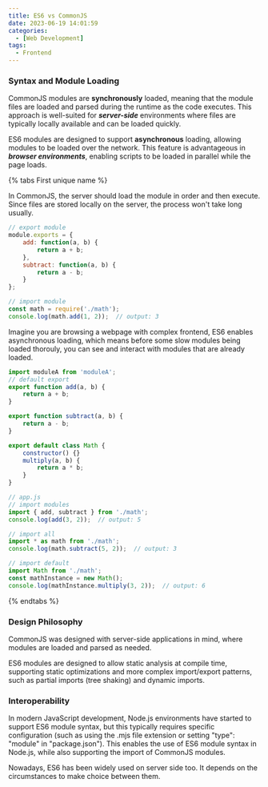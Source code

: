 ```yaml
---
title: ES6 vs CommonJS
date: 2023-06-19 14:01:59
categories:
  - [Web Development]
tags:
  - Frontend
---
```


### Syntax and Module Loading

CommonJS modules are **synchronously** loaded, meaning that the module files are loaded and parsed during the runtime as the code executes. This approach is well-suited for ***server-side*** environments where files are typically locally available and can be loaded quickly.

ES6 modules are designed to support **asynchronous** loading, allowing modules to be loaded over the network. This feature is advantageous in ***browser environments***, enabling scripts to be loaded in parallel while the page loads.

{% tabs First unique name %}
<!-- tab CommonJS -->

In CommonJS, the server should load the module in order and then execute. Since files are stored locally on the server, the process won't take long usually.

```javascript
// export module
module.exports = {
    add: function(a, b) {
        return a + b;
    },
    subtract: function(a, b) {
        return a - b;
    }
};
```

```javascript
// import module
const math = require('./math');
console.log(math.add(1, 2));  // output: 3
```
<!-- endtab -->

<!-- tab ES6 -->

Imagine you are browsing a webpage with complex frontend, ES6 enables asynchronous loading, which means before some slow modules being loaded thorouly, you can see and interact with modules that are already loaded.

```javascript
import moduleA from 'moduleA';
// default export
export function add(a, b) {
    return a + b;
}

export function subtract(a, b) {
    return a - b;
}

export default class Math {
    constructor() {}
    multiply(a, b) {
        return a * b;
    }
}
```

```javascript
// app.js
// import modules
import { add, subtract } from './math';
console.log(add(3, 2));  // output: 5

// import all
import * as math from './math';
console.log(math.subtract(5, 2));  // output: 3

// import default
import Math from './math';
const mathInstance = new Math();
console.log(mathInstance.multiply(3, 2));  // output: 6
```
<!-- endtab -->

{% endtabs %}


### Design Philosophy

CommonJS was designed with server-side applications in mind, where modules are loaded and parsed as needed.

ES6 modules are designed to allow static analysis at compile time, supporting static optimizations and more complex import/export patterns, such as partial imports (tree shaking) and dynamic imports.

### Interoperability

In modern JavaScript development, Node.js environments have started to support ES6 module syntax, but this typically requires specific configuration (such as using the .mjs file extension or setting "type": "module" in "package.json"). This enables the use of ES6 module syntax in Node.js, while also supporting the import of CommonJS modules.

Nowadays, ES6 has been widely used on server side too. It depends on the circumstances to make choice between them.
